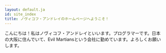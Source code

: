 ```yaml
---
layout: default.ja
id: site_index
title: ノヴィコフ・アンドレイのホームページへようこそ！
---
```


こんにちは！私はノヴィコフ・アンドレイといいます。プログラマーです。日本の大阪に住んでいて、Evil Martiansという会社に勤めています。よろしくお願いします。
